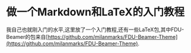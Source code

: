 # 做一个Markdown和LaTeX的入门教程
我自己也就刚入门的水平,这里放了一个入门教程,还有一些LaTeX包,其中FDU-Beamer的包来自[https://github.com/milanmarks/FDU-Beamer-Theme](https://github.com/milanmarks/FDU-Beamer-Theme).
